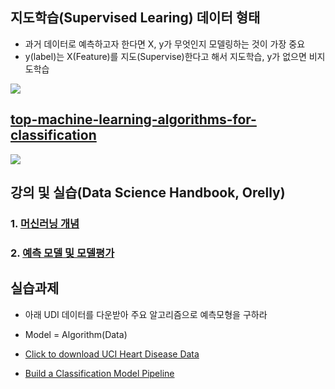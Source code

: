[](https://www.ml4devs.com/images/illustrations/traditional-program-vs-machine-learning.webp)

## 지도학습(Supervised Learing) 데이터 형태
- 과거 데이터로 예측하고자 한다면 X, y가 무엇인지 모델링하는 것이 가장 중요
- y(label)는 X(Feature)를 지도(Supervise)한다고 해서 지도학습, y가 없으면 비지도학습

![](https://jakevdp.github.io/PythonDataScienceHandbook/figures/05.02-samples-features.png)
## [top-machine-learning-algorithms-for-classification](https://towardsdatascience.com/top-machine-learning-algorithms-for-classification-2197870ff501/)

![](https://towardsdatascience.com/wp-content/uploads/2022/02/1R6Rbcks-pGO0SkhCINrP0g-2048x1472.png)
## 강의 및 실습(Data Science Handbook, Orelly)
### 1. [머신러닝 개념](https://jakevdp.github.io/PythonDataScienceHandbook/05.02-introducing-scikit-learn.html)
### 2. [예측 모델 및 모델평가](https://jakevdp.github.io/PythonDataScienceHandbook/05.03-hyperparameters-and-model-validation.html)

## 실습과제
- 아래 UDI 데이터를 다운받아 주요 알고리즘으로 예측모형을 구하라
- Model = Algorithm(Data)
- [Click to download UCI Heart Disease Data](https://archive.ics.uci.edu/dataset/45/heart+disease)
  
- [Build a Classification Model Pipeline](https://towardsdatascience.com/top-machine-learning-algorithms-for-classification-2197870ff501/)
